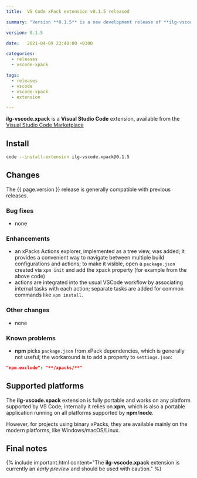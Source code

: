 ```yaml
---
title:  VS Code xPack extension v0.1.5 released

summary: "Version **0.1.5** is a new development release of **ilg-vscode.xpack**; it adds the actions explorer."

version: 0.1.5

date:   2021-04-09 23:40:00 +0300

categories:
  - releases
  - vscode-xpack

tags:
  - releases
  - vscode
  - vscode-xpack
  - extension

---
```


**ilg-vscode.xpack** is a **Visual Studio Code** extension,
available from the
[Visual Studio Code Marketplace](https://marketplace.visualstudio.com/items?itemName=ilg-vscode.xpack)

## Install

```sh
code --install-extension ilg-vscode.xpack@0.1.5
```

## Changes

The {{ page.version }} release
is generally compatible with previous releases.

### Bug fixes

- none

### Enhancements

- an xPacks Actions explorer, implemented as a tree view, was added; it
provides a convenient way to navigate between multiple build configurations
and actions; to make it visible, open a `package.json` created via
`xpm init` and add the xpack property (for example from the above code)
- actions are integrated into the usual VSCode workflow by associating
internal tasks with each action; separate tasks are added for common
commands like `xpm install`.

### Other changes

- none

### Known problems

- **npm** picks `package.json` from xPack dependencies, which is generally
  not useful; the workaround is to add a property to `settings.json`:

```json
"npm.exclude": "**/xpacks/**"
```

## Supported platforms

The **ilg-vscode.xpack** extension is fully portable and works on any
platform supported by VS Code; internally it relies on **xpm**, which
is also a portable application running on all platforms supported
by **npm**/**node**.

However, for projects using binary xPacks, they are available mainly
on the modern platforms, like Windows/macOS/Linux.

## Final notes

{% include important.html content="The **ilg-vscode.xpack** extension
is currently an _early preview_ and should be used with caution." %}
